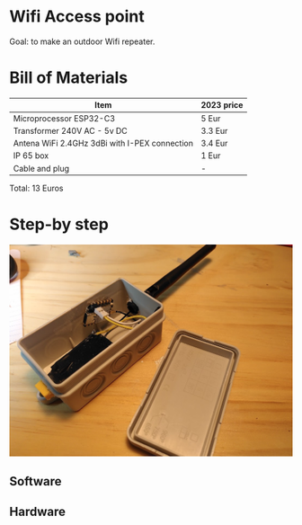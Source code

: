 # Wifi Access point 
Goal: to make an outdoor Wifi repeater. 

# Bill of Materials

| Item                              | 2023 price   |
|-----------------------------------|--------------|
| Microprocessor ESP32-C3            | 5 Eur       |
| Transformer 240V AC - 5v DC        | 3.3 Eur     |
| Antena WiFi  2.4GHz 3dBi with I-PEX connection   | 3.4 Eur |
| IP 65 box                          | 1 Eur       |
| Cable and plug                     | -           |

Total: 13 Euros 

# Step-by step

![finished box, open](./wifi_ap_box.png)

## Software



## Hardware 
